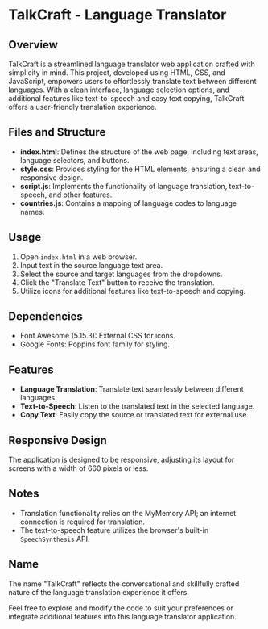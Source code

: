 # TalkCraft - Language Translator

## Overview

TalkCraft is a streamlined language translator web application crafted with simplicity in mind. This project, developed using HTML, CSS, and JavaScript, empowers users to effortlessly translate text between different languages. With a clean interface, language selection options, and additional features like text-to-speech and easy text copying, TalkCraft offers a user-friendly translation experience.

## Files and Structure

- **index.html**: Defines the structure of the web page, including text areas, language selectors, and buttons.
- **style.css**: Provides styling for the HTML elements, ensuring a clean and responsive design.
- **script.js**: Implements the functionality of language translation, text-to-speech, and other features.
- **countries.js**: Contains a mapping of language codes to language names.

## Usage

1. Open `index.html` in a web browser.
2. Input text in the source language text area.
3. Select the source and target languages from the dropdowns.
4. Click the "Translate Text" button to receive the translation.
5. Utilize icons for additional features like text-to-speech and copying.

## Dependencies

- Font Awesome (5.15.3): External CSS for icons.
- Google Fonts: Poppins font family for styling.

## Features

- **Language Translation**: Translate text seamlessly between different languages.
- **Text-to-Speech**: Listen to the translated text in the selected language.
- **Copy Text**: Easily copy the source or translated text for external use.

## Responsive Design

The application is designed to be responsive, adjusting its layout for screens with a width of 660 pixels or less.

## Notes

- Translation functionality relies on the MyMemory API; an internet connection is required for translation.
- The text-to-speech feature utilizes the browser's built-in `SpeechSynthesis` API.

## Name

The name "TalkCraft" reflects the conversational and skillfully crafted nature of the language translation experience it offers.

Feel free to explore and modify the code to suit your preferences or integrate additional features into this language translator application.
